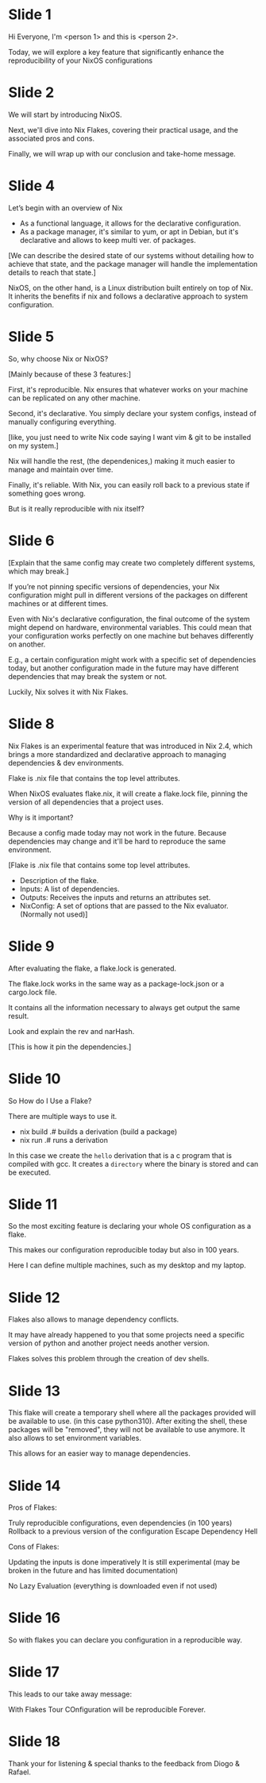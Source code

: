 # Slide 1

Hi Everyone, I'm <person 1> and this is <person 2>.

Today, we will explore a key feature that significantly enhance the reproducibility of your NixOS configurations

# Slide 2

We will start by introducing NixOS.

Next, we'll dive into Nix Flakes, covering their practical usage, and the associated pros and cons.

Finally, we will wrap up with our conclusion and take-home message.

# Slide 4

Let’s begin with an overview of Nix

- As a functional language, it allows for the declarative configuration.
- As a package manager, it's similar to yum, or apt in Debian, but it's declarative and allows to keep multi ver. of packages.

[We can describe the desired state of our systems without detailing how to achieve that state, and the package manager will handle the implementation details to reach that state.]

NixOS, on the other hand, is a Linux distribution built entirely on top of Nix.
It inherits the benefits if nix and follows a declarative approach to system configuration.

# Slide 5

So, why choose Nix or NixOS?

[Mainly because of these 3 features:]

First, it's reproducible. Nix ensures that whatever works on your machine can be replicated on any other machine.

Second, it's declarative. You simply declare your system configs, instead of manually configuring everything.

[like, you just need to write Nix code saying I want vim & git to be installed on my system.]

Nix will handle the rest, (the dependenices,) making it much easier to manage and maintain over time.

Finally, it's reliable. With Nix, you can easily roll back to a previous state if something goes wrong.

But is it really reproducible with nix itself?

# Slide 6

[Explain that the same config may create two completely different systems, which may break.]

If you’re not pinning specific versions of dependencies, your Nix configuration might pull in different versions of the packages on different machines or at different times.

Even with Nix's declarative configuration, the final outcome of the system might depend on hardware, environmental variables. This could mean that your configuration works perfectly on one machine but behaves differently on another.

E.g., a certain configuration might work with a specific set of dependencies today, but another configuration made in the future may have different dependencies that may break the system or not.

Luckily, Nix solves it with Nix Flakes.

# Slide 8

Nix Flakes is an experimental feature that was introduced in Nix 2.4, which brings a more standardized and declarative approach to managing dependencies & dev environments.

Flake is .nix file that contains the top level attributes.

When NixOS evaluates flake.nix, it will create a flake.lock file, pinning the version of all dependencies that a project uses.

Why is it important?

Because a config made today may not work in the future.
Because dependencies may change and it'll be hard to reproduce the same environment.

[Flake is .nix file that contains some top level attributes.
- Description of the flake.
- Inputs: A list of dependencies.
- Outputs: Receives the inputs and returns an attributes set.
- NixConfig: A set of options that are passed to the Nix evaluator. (Normally not used)]

# Slide 9

After evaluating the flake, a flake.lock is generated.

The flake.lock works in the same way as a package-lock.json or a cargo.lock file.

It contains all the information necessary to always get output the same result.

Look and explain the rev and narHash.

[This is how it pin the dependencies.]

# Slide 10

So How do I Use a Flake?

There are multiple ways to use it.

- nix build .#<name> builds a derivation (build a package)
- nix run .#<name> runs a derivation

In this case we create the `hello` derivation that is a c program that is compiled with gcc.
It creates a `directory` where the binary is stored and can be executed.

# Slide 11

So the most exciting feature is declaring your whole OS configuration as a flake.

This makes our configuration reproducible today but also in 100 years.

Here I can define multiple machines, such as my desktop and my laptop.

# Slide 12

Flakes also allows to manage dependency conflicts.

It may have already happened to you that some projects need a specific version of python and another project needs another version.

Flakes solves this problem through the creation of dev shells.

# Slide 13

This flake will create a temporary shell where all the packages provided will be available to use. (in this case python310).
After exiting the shell, these packages will be "removed", they will not be available to use anymore.
It also allows to set environment variables.

This allows for an easier way to manage dependencies.

# Slide 14

Pros of Flakes:

Truly reproducible configurations, even dependencies (in 100 years)
Rollback to a previous version of the configuration
Escape Dependency Hell


Cons of Flakes:

Updating the inputs is done imperatively
It is still experimental (may be broken in the future and has limited documentation)

No Lazy Evaluation (everything is downloaded even if not used)

# Slide 16

So with flakes you can declare you configuration in a reproducible way.

# Slide 17

This leads to our take away message:

With Flakes Tour COnfiguration will be reproducible Forever.

# Slide 18

Thank your for listening & special thanks to the feedback from Diogo & Rafael.
